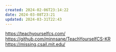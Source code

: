 ```yaml
---
created: 2024-02-06T23:14:22
date: 2024-03-08T23:21
updated: 2024-03-31T22:43
---
```

https://teachyourselfcs.com/
https://github.com/minnsane/TeachYourselfCS-KR
https://missing.csail.mit.edu/